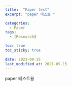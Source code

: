 ```yaml
---
title:  "Paper test"
excerpt: "paper 테스트 "

categories:
  - Paper
tags:
  - [Research]

toc: true
toc_sticky: true
 
date: 2021-09-15
last_modified_at: 2021-09-15
---
```


paper 테스트용 